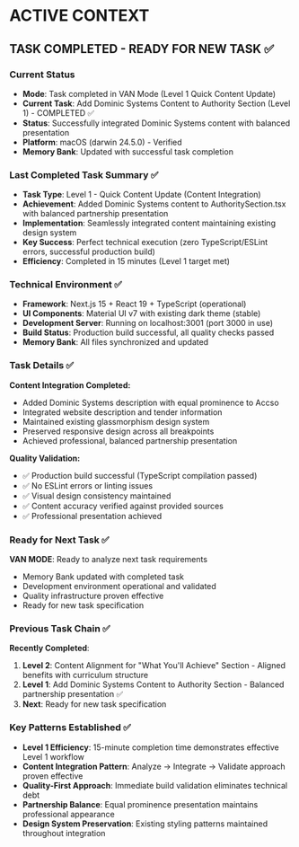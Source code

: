 # ACTIVE CONTEXT

## TASK COMPLETED - READY FOR NEW TASK ✅

### Current Status
- **Mode**: Task completed in VAN Mode (Level 1 Quick Content Update)
- **Current Task**: Add Dominic Systems Content to Authority Section (Level 1) - COMPLETED ✅
- **Status**: Successfully integrated Dominic Systems content with balanced presentation
- **Platform**: macOS (darwin 24.5.0) - Verified
- **Memory Bank**: Updated with successful task completion

### Last Completed Task Summary ✅
- **Task Type**: Level 1 - Quick Content Update (Content Integration)
- **Achievement**: Added Dominic Systems content to AuthoritySection.tsx with balanced partnership presentation
- **Implementation**: Seamlessly integrated content maintaining existing design system
- **Key Success**: Perfect technical execution (zero TypeScript/ESLint errors, successful production build)
- **Efficiency**: Completed in 15 minutes (Level 1 target met)

### Technical Environment ✅
- **Framework**: Next.js 15 + React 19 + TypeScript (operational)
- **UI Components**: Material UI v7 with existing dark theme (stable)
- **Development Server**: Running on localhost:3001 (port 3000 in use)
- **Build Status**: Production build successful, all quality checks passed
- **Memory Bank**: All files synchronized and updated

### Task Details ✅
**Content Integration Completed:**
- Added Dominic Systems description with equal prominence to Accso
- Integrated website description and tender information
- Maintained existing glassmorphism design system
- Preserved responsive design across all breakpoints
- Achieved professional, balanced partnership presentation

**Quality Validation:**
- ✅ Production build successful (TypeScript compilation passed)
- ✅ No ESLint errors or linting issues
- ✅ Visual design consistency maintained
- ✅ Content accuracy verified against provided sources
- ✅ Professional presentation achieved

### Ready for Next Task ✅
**VAN MODE**: Ready to analyze next task requirements
- Memory Bank updated with completed task
- Development environment operational and validated
- Quality infrastructure proven effective
- Ready for new task specification

### Previous Task Chain ✅
**Recently Completed**:
1. **Level 2**: Content Alignment for "What You'll Achieve" Section - Aligned benefits with curriculum structure
2. **Level 1**: Add Dominic Systems Content to Authority Section - Balanced partnership presentation ✅
3. **Next**: Ready for new task specification

### Key Patterns Established ✅
- **Level 1 Efficiency**: 15-minute completion time demonstrates effective Level 1 workflow
- **Content Integration Pattern**: Analyze → Integrate → Validate approach proven effective
- **Quality-First Approach**: Immediate build validation eliminates technical debt
- **Partnership Balance**: Equal prominence presentation maintains professional appearance
- **Design System Preservation**: Existing styling patterns maintained throughout integration

